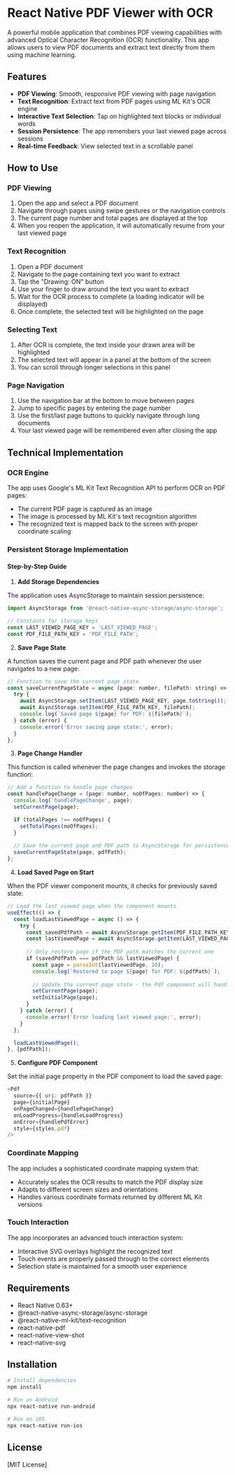 # React Native PDF Viewer with OCR

A powerful mobile application that combines PDF viewing capabilities with advanced Optical Character Recognition (OCR) functionality. This app allows users to view PDF documents and extract text directly from them using machine learning.

## Features

- **PDF Viewing**: Smooth, responsive PDF viewing with page navigation
- **Text Recognition**: Extract text from PDF pages using ML Kit's OCR engine
- **Interactive Text Selection**: Tap on highlighted text blocks or individual words
- **Session Persistence**: The app remembers your last viewed page across sessions
- **Real-time Feedback**: View selected text in a scrollable panel

## How to Use

### PDF Viewing

1. Open the app and select a PDF document
2. Navigate through pages using swipe gestures or the navigation controls
3. The current page number and total pages are displayed at the top
4. When you reopen the application, it will automatically resume from your last viewed page

### Text Recognition

1. Open a PDF document
2. Navigate to the page containing text you want to extract
3. Tap the "Drawing: ON" button
4. Use your finger to draw around the text you want to extract
5. Wait for the OCR process to complete (a loading indicator will be displayed)
6. Once complete, the selected text will be highlighted on the page

### Selecting Text

1. After OCR is complete, the text inside your drawn area will be highlighted
2. The selected text will appear in a panel at the bottom of the screen
3. You can scroll through longer selections in this panel

### Page Navigation

1. Use the navigation bar at the bottom to move between pages
2. Jump to specific pages by entering the page number
3. Use the first/last page buttons to quickly navigate through long documents
4. Your last viewed page will be remembered even after closing the app

## Technical Implementation

### OCR Engine

The app uses Google's ML Kit Text Recognition API to perform OCR on PDF pages:

- The current PDF page is captured as an image
- The image is processed by ML Kit's text recognition algorithm
- The recognized text is mapped back to the screen with proper coordinate scaling

### Persistent Storage Implementation

#### Step-by-Step Guide

1. **Add Storage Dependencies**

The application uses AsyncStorage to maintain session persistence:

```javascript
import AsyncStorage from '@react-native-async-storage/async-storage';

// Constants for storage keys
const LAST_VIEWED_PAGE_KEY = 'LAST_VIEWED_PAGE';
const PDF_FILE_PATH_KEY = 'PDF_FILE_PATH';
```

2. **Save Page State**

A function saves the current page and PDF path whenever the user navigates to a new page:

```javascript
// Function to save the current page state
const saveCurrentPageState = async (page: number, filePath: string) => {
  try {
    await AsyncStorage.setItem(LAST_VIEWED_PAGE_KEY, page.toString());
    await AsyncStorage.setItem(PDF_FILE_PATH_KEY, filePath);
    console.log(`Saved page ${page} for PDF: ${filePath}`);
  } catch (error) {
    console.error('Error saving page state:', error);
  }
};
```

3. **Page Change Handler**

This function is called whenever the page changes and invokes the storage function:

```javascript
// Add a function to handle page changes
const handlePageChange = (page: number, noOfPages: number) => {
  console.log('handlePageChange', page);
  setCurrentPage(page);

  if (totalPages !== noOfPages) {
    setTotalPages(noOfPages);
  }
  
  // Save the current page and PDF path to AsyncStorage for persistence
  saveCurrentPageState(page, pdfPath);
};
```

4. **Load Saved Page on Start**

When the PDF viewer component mounts, it checks for previously saved state:

```javascript
// Load the last viewed page when the component mounts
useEffect(() => {
  const loadLastViewedPage = async () => {
    try {
      const savedPdfPath = await AsyncStorage.getItem(PDF_FILE_PATH_KEY);
      const lastViewedPage = await AsyncStorage.getItem(LAST_VIEWED_PAGE_KEY);
      
      // Only restore page if the PDF path matches the current one
      if (savedPdfPath === pdfPath && lastViewedPage) {
        const page = parseInt(lastViewedPage, 10);
        console.log(`Restored to page ${page} for PDF: ${pdfPath}`);
        
        // Update the current page state - the Pdf component will handle navigation
        setCurrentPage(page);
        setInitialPage(page);
      }
    } catch (error) {
      console.error('Error loading last viewed page:', error);
    }
  };

  loadLastViewedPage();
}, [pdfPath]);
```

5. **Configure PDF Component**

Set the initial page property in the PDF component to load the saved page:

```javascript
<Pdf
  source={{ uri: pdfPath }}
  page={initialPage}
  onPageChanged={handlePageChange}
  onLoadProgress={handleLoadProgress}
  onError={handlePdfError}
  style={styles.pdf}
/>
```

### Coordinate Mapping

The app includes a sophisticated coordinate mapping system that:

- Accurately scales the OCR results to match the PDF display size
- Adapts to different screen sizes and orientations
- Handles various coordinate formats returned by different ML Kit versions

### Touch Interaction

The app incorporates an advanced touch interaction system:

- Interactive SVG overlays highlight the recognized text
- Touch events are properly passed through to the correct elements
- Selection state is maintained for a smooth user experience


## Requirements

- React Native 0.63+
- @react-native-async-storage/async-storage
- @react-native-ml-kit/text-recognition
- react-native-pdf
- react-native-view-shot
- react-native-svg

## Installation

```bash
# Install dependencies
npm install

# Run on Android
npx react-native run-android

# Run on iOS
npx react-native run-ios
```

## License

[MIT License] 